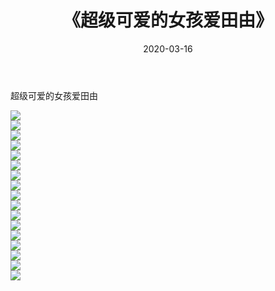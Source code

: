 ﻿---
layout: post
title:  《超级可爱的女孩爱田由》
date:   2020-03-16
img: http://imgx.orgx.ga/漏D/2020/超级可爱的女孩爱田由/000.jpg
categories: [美女, 清纯, 唯美]
---

超级可爱的女孩爱田由

  ![](http://imgx.orgx.ga/漏D/2020/超级可爱的女孩爱田由/001.jpg) <br> ![](http://imgx.orgx.ga/漏D/2020/超级可爱的女孩爱田由/002.jpg) <br> ![](http://imgx.orgx.ga/漏D/2020/超级可爱的女孩爱田由/003.jpg) <br> ![](http://imgx.orgx.ga/漏D/2020/超级可爱的女孩爱田由/004.jpg) <br> ![](http://imgx.orgx.ga/漏D/2020/超级可爱的女孩爱田由/005.jpg) <br> ![](http://imgx.orgx.ga/漏D/2020/超级可爱的女孩爱田由/006.jpg) <br> ![](http://imgx.orgx.ga/漏D/2020/超级可爱的女孩爱田由/007.jpg) <br> ![](http://imgx.orgx.ga/漏D/2020/超级可爱的女孩爱田由/008.jpg) <br> ![](http://imgx.orgx.ga/漏D/2020/超级可爱的女孩爱田由/009.jpg) <br> ![](http://imgx.orgx.ga/漏D/2020/超级可爱的女孩爱田由/010.jpg) <br> ![](http://imgx.orgx.ga/漏D/2020/超级可爱的女孩爱田由/011.jpg) <br> ![](http://imgx.orgx.ga/漏D/2020/超级可爱的女孩爱田由/012.jpg) <br> ![](http://imgx.orgx.ga/漏D/2020/超级可爱的女孩爱田由/013.jpg) <br> ![](http://imgx.orgx.ga/漏D/2020/超级可爱的女孩爱田由/014.jpg) <br> ![](http://imgx.orgx.ga/漏D/2020/超级可爱的女孩爱田由/015.jpg) <br> ![](http://imgx.orgx.ga/漏D/2020/超级可爱的女孩爱田由/016.jpg) <br> ![](http://imgx.orgx.ga/漏D/2020/超级可爱的女孩爱田由/017.jpg) <br>